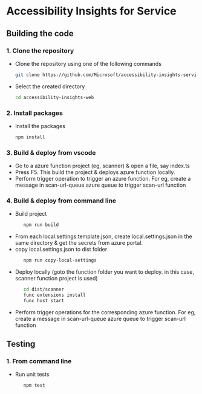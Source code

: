 # Accessibility Insights for Service

## Building the code

### 1. Clone the repository

-   Clone the repository using one of the following commands
    ```bash
    git clone https://github.com/Microsoft/accessibility-insights-service.git
    ```
-   Select the created directory
    ```bash
    cd accessibility-insights-web
    ```

### 2. Install packages

-   Install the packages
    ```bash
    npm install
    ```

### 3. Build & deploy from vscode

-   Go to a azure function project (eg, scanner) & open a file, say index.ts
-   Press F5. This build the project & deploys azure function locally.
-   Perform trigger operation to trigger an azure function. For eg, create a message in scan-url-queue azure queue to trigger scan-url function

### 4. Build & deploy from command line

-   Build project
    ```bash
       npm run build
    ```
-   From each local.settings.template.json, create local.settings.json in the same directory & get the secrets from azure portal.
-   copy local.settings.json to dist folder
    ```bash
       npm run copy-local-settings
    ```
-   Deploy locally (goto the function folder you want to deploy. in this case, scanner function project is used)
    ```bash
       cd dist/scanner
       func extensions install
       func host start
    ```
-   Perform trigger operations for the corresponding azure function. For eg, create a message in scan-url-queue azure queue to trigger scan-url function

## Testing

### 1. From command line

-   Run unit tests
    ```bash
       npm test
    ```
